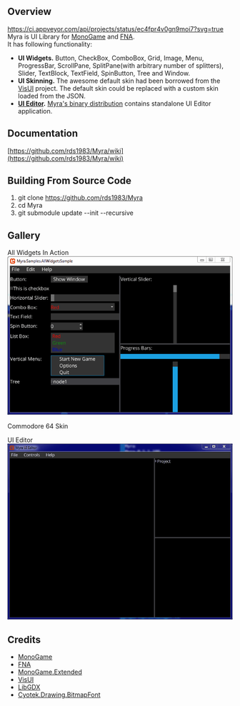 ## Overview
https://ci.appveyor.com/api/projects/status/ec4fpr4v0gn9moi7?svg=true
Myra is UI Library for [MonoGame](http://www.monogame.net/) and [FNA](https://github.com/FNA-XNA/FNA).  
It has following functionality:
* **UI Widgets.** Button, CheckBox, ComboBox, Grid, Image, Menu, ProgressBar, ScrollPane, SplitPane(with arbitrary number of splitters), Slider, TextBlock, TextField, SpinButton, Tree and Window.
* **UI Skinning.** The awesome default skin had been borrowed from the [VisUI](https://github.com/kotcrab/vis-editor/wiki/VisUI) project. The default skin could be replaced with a custom skin loaded from the JSON.
* **[UI Editor](https://github.com/rds1983/Myra/wiki/Using-UI-Editor).** [Myra's binary distribution](https://github.com/rds1983/Myra/releases) contains standalone UI Editor application.

## Documentation
[https://github.com/rds1983/Myra/wiki](https://github.com/rds1983/Myra/wiki)

## Building From Source Code
1. git clone https://github.com/rds1983/Myra
2. cd Myra
3. git submodule update --init --recursive

## Gallery
All Widgets In Action
![](/Screenshots/AllWidgetsSample.gif)

Commodore 64 Skin

UI Editor
![](/Screenshots/UIEditor.gif)

## Credits
* [MonoGame](http://www.monogame.net/)
* [FNA](https://github.com/FNA-XNA/FNA)
* [MonoGame.Extended](https://github.com/craftworkgames/MonoGame.Extended)
* [VisUI](https://github.com/kotcrab/vis-editor/wiki/VisUI)
* [LibGDX](http://libgdx.badlogicgames.com/)
* [Cyotek.Drawing.BitmapFont](https://github.com/cyotek/Cyotek.Drawing.BitmapFont)
